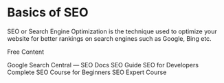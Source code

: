 # Basics of SEO

SEO or Search Engine Optimization is the technique used to optimize your website for better rankings on search engines such as Google, Bing etc.

<ResourceGroupTitle>Free Content</ResourceGroupTitle>

<BadgeLink colorScheme='yellow' badgeText='Read' href='https://developers.google.com/search/docs'>Google Search Central — SEO Docs</BadgeLink>
<BadgeLink colorScheme='yellow' badgeText='Read' href='https://github.com/seo/guide'>SEO Guide</BadgeLink>
<BadgeLink colorScheme='yellow' badgeText='Read' href='https://medium.com/welldone-software/seo-for-developers-a-quick-overview-5b5b7ce34679'>SEO for Developers</BadgeLink>
<BadgeLink badgeText='Watch' href='https://www.youtube.com/watch?v=xsVTqzratPs'>Complete SEO Course for Beginners</BadgeLink>
<BadgeLink badgeText='Watch' href='https://www.youtube.com/watch?v=SnxeXZpZkI0'>SEO Expert Course</BadgeLink>
